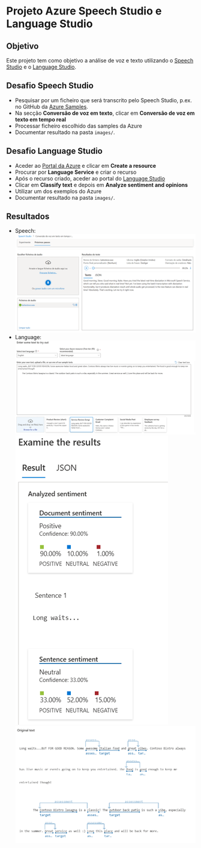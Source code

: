 # Projeto Azure Speech Studio e Language Studio

## Objetivo

Este projeto tem como objetivo a análise de voz e texto utilizando o [Speech Studio](https://speech.microsoft.com) e o [Language Studio](https://language.cognitive.azure.com).

## Desafio Speech Studio

- Pesquisar por um ficheiro que será transcrito pelo Speech Studio, p.ex. no GitHub da [Azure Samples](https://github.com/Azure-Samples/cognitive-services-speech-sdk/tree/master/sampledata).
- Na secção **Conversão de voz em texto**, clicar em **Conversão de voz em texto em tempo real**
- Processar ficheiro escolhido das samples da Azure
- Documentar resultado na pasta `images/`.

## Desafio Language Studio

- Aceder ao [Portal da Azure](https://portal.azure.com) e clicar em **Create a resource**
- Procurar por **Language Service** e criar o recurso
- Após o recurso criado, aceder ao portal do [Language Studio](https://language.cognitive.azure.com)
- Clicar em **Classify text** e depois em **Analyze sentiment and opinions**
- Utilizar um dos exemplos do Azure
- Documentar resultado na pasta `images/`.

## Resultados

- Speech:
  ![Speech](images/speech.png)
- Language:
  ![Language](images/language_1.png)
  ![Language](images/language_2.png)
  ![Language](images/language_3.png)
